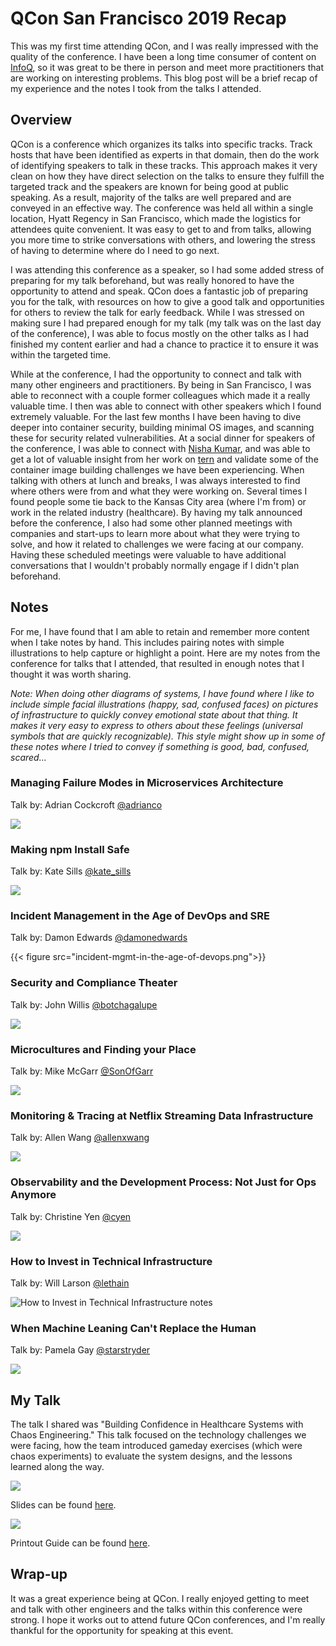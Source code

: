 # QCon San Francisco 2019 Recap


This was my first time attending QCon, and I was really impressed with the quality of the conference. I have been a long time consumer of content on [InfoQ](https://www.infoq.com/), so it was great to be there in person and meet more practitioners that are working on interesting problems. This blog post will be a brief recap of my experience and the notes I took from the talks I attended.

## Overview

QCon is a conference which organizes its talks into specific tracks. Track hosts that have been identified as experts in that domain, then do the work of identifying speakers to talk in these tracks. This approach makes it very clean on how they have direct selection on the talks to ensure they fulfill the targeted track and the speakers are known for being good at public speaking. As a result, majority of the talks are well prepared and are conveyed in an effective way. The conference was held all within a single location, Hyatt Regency in San Francisco, which made the logistics for attendees quite convenient. It was easy to get to and from talks, allowing you more time to strike conversations with others, and lowering the stress of having to determine where do I need to go next.

I was attending this conference as a speaker, so I had some added stress of preparing for my talk beforehand, but was really honored to have the opportunity to attend and speak. QCon does a fantastic job of preparing you for the talk, with resources on how to give a good talk and opportunities for others to review the talk for early feedback. While I was stressed on making sure I had prepared enough for my talk (my talk was on the last day of the conference), I was able to focus mostly on the other talks as I had finished my content earlier and had a chance to practice it to ensure it was within the targeted time.

While at the conference, I had the opportunity to connect and talk with many other engineers and practitioners. By being in San Francisco, I was able to reconnect with a couple former colleagues which made it a really valuable time. I then was able to connect with other speakers which I found extremely valuable. For the last few months I have been having to dive deeper into container security, building minimal OS images, and scanning these for security related vulnerabilities. At a social dinner for speakers of the conference, I was able to connect with [Nisha Kumar](https://github.com/nishakm), and was able to get a lot of valuable insight from her work on [tern](https://github.com/vmware/tern) and validate some of the container image building challenges we have been experiencing. When talking with others at lunch and breaks, I was always interested to find where others were from and what they were working on. Several times I found people some tie back to the Kansas City area (where I'm from) or work in the related industry (healthcare). By having my talk announced before the conference, I also had some other planned meetings with companies and start-ups to learn more about what they were trying to solve, and how it related to challenges we were facing at our company. Having these scheduled meetings were valuable to have additional conversations that I wouldn't probably normally engage if I didn't plan beforehand.

## Notes

For me, I have found that I am able to retain and remember more content when I take notes by hand. This includes pairing notes with simple illustrations to help capture or highlight a point. Here are my notes from the conference for talks that I attended, that resulted in enough notes that I thought it was worth sharing.

_Note: When doing other diagrams of systems, I have found where I like to include simple facial illustrations (happy, sad, confused faces) on pictures of infrastructure to quickly convey emotional state about that thing. It makes it very easy to express to others about these feelings (universal symbols that are quickly recognizable). This style might show up in some of these notes where I tried to convey if something is good, bad, confused, scared..._

### Managing Failure Modes in Microservices Architecture

Talk by: Adrian Cockcroft [@adrianco](https://twitter.com/adrianco)

![](managing-failure-modes.png)

### Making npm Install Safe

Talk by: Kate Sills [@kate_sills](https://twitter.com/kate_sills)

![](making-npm-install-safe.png)

### Incident Management in the Age of DevOps and SRE

Talk by: Damon Edwards [@damonedwards](https://twitter.com/damonedwards)

{{< figure src="incident-mgmt-in-the-age-of-devops.png">}}

### Security and Compliance Theater

Talk by: John Willis [@botchagalupe](https://twitter.com/botchagalupe)

![](security-and-compliance-theater.png)

### Microcultures and Finding your Place

Talk by: Mike McGarr [@SonOfGarr](https://twitter.com/SonOfGarr)

![](microcultures-and-finding-your-place.png)

### Monitoring & Tracing at Netflix Streaming Data Infrastructure

Talk by: Allen Wang [@allenxwang](https://twitter.com/allenxwang)

![](monitoring-tracing-streaming-data-infra.png)

### Observability and the Development Process: Not Just for Ops Anymore

Talk by: Christine Yen [@cyen](https://twitter.com/cyen)

![](observability-and-the-dev-process.png)

### How to Invest in Technical Infrastructure

Talk by: Will Larson [@lethain](https://twitter.com/lethain)

![How to Invest in Technical Infrastructure notes](how-to-invest-in-technical-infrastrucure.png)

### When Machine Leaning Can't Replace the Human

Talk by: Pamela Gay [@starstryder](https://twitter.com/starstryder)

![](when-machine-learning-cant-replace-the-human.png)

## My Talk

The talk I shared was "Building Confidence in Healthcare Systems with Chaos Engineering." This talk focused on the technology challenges we were facing, how the team introduced gameday exercises (which were chaos experiments) to evaluate the system designs, and the lessons learned along the way.

[![](slides-preview.png)](/slides/qcon-sf-2019-confidence-building-w-chaos-engineering.pdf)

Slides can be found [here](/slides/qcon-sf-2019-confidence-building-w-chaos-engineering.pdf).

[![](getting-started-w-chaos-experiments.png)](/guides/getting-started-w-chaos-exp-guide.pdf)

Printout Guide can be found [here](/guides/getting-started-w-chaos-exp-guide.pdf).

## Wrap-up

It was a great experience being at QCon. I really enjoyed getting to meet and talk with other engineers and the talks within this conference were strong. I hope it works out to attend future QCon conferences, and I'm really thankful for the opportunity for speaking at this event.
